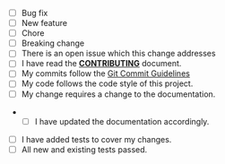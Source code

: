 <!---
What types of changes does your code introduce? Put an `x` in all the boxes that apply:
-->

- [ ] Bug fix <!-- (change which fixes an issue) -->
- [ ] New feature <!-- (change which adds functionality) -->
- [ ] Chore <!-- (change which doesn't affect the usage of the package (such as documentation, build process, or project setup changes)) -->
- [ ] Breaking change <!-- (fix or feature that would cause existing functionality to change) -->
- [ ] There is an open issue which this change addresses
- [ ] I have read the **[CONTRIBUTING](./CONTRIBUTING.md)** document.
- [ ] My commits follow the [Git Commit Guidelines](https://github.com/angular/angular.js/blob/master/DEVELOPERS.md#commits)
- [ ] My code follows the code style of this project.
- [ ] My change requires a change to the documentation.
- - [ ] I have updated the documentation accordingly.
- [ ] I have added tests to cover my changes.
- [ ] All new and existing tests passed.

<!-- Put any other information you believe would be useful to know when reviewing this PR below -->

<!---
If there is an issue this PR addresses, please make sure it is in the commit message per the Git Commit Guidelines above
**AND** put the issue number below, indicating that it closes or fixes the issue.
-->
